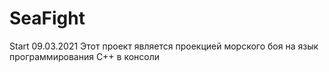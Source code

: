 # SeaFight
Start 09.03.2021
Этот проект является проекцией морского боя на язык программирования C++ в консоли
